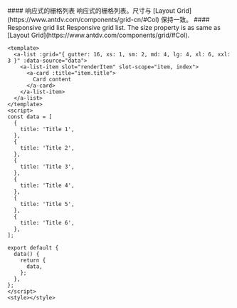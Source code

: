 <cn>
#### 响应式的栅格列表
响应式的栅格列表。尺寸与 [Layout Grid](https://www.antdv.com/components/grid-cn/#Col) 保持一致。
</cn>

<us>
#### Responsive grid list
Responsive grid list. The size property is as same as [Layout Grid](https://www.antdv.com/components/grid/#Col).
</us>

```vue
<template>
  <a-list :grid="{ gutter: 16, xs: 1, sm: 2, md: 4, lg: 4, xl: 6, xxl: 3 }" :data-source="data">
    <a-list-item slot="renderItem" slot-scope="item, index">
      <a-card :title="item.title">
        Card content
      </a-card>
    </a-list-item>
  </a-list>
</template>
<script>
const data = [
  {
    title: 'Title 1',
  },
  {
    title: 'Title 2',
  },
  {
    title: 'Title 3',
  },
  {
    title: 'Title 4',
  },
  {
    title: 'Title 5',
  },
  {
    title: 'Title 6',
  },
];

export default {
  data() {
    return {
      data,
    };
  },
};
</script>
<style></style>
```
